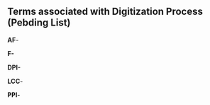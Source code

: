 ## Terms associated with Digitization Process (Pebding List)

**AF**-

**F-**

**DPI-**

**LCC**-

**PPI**-
